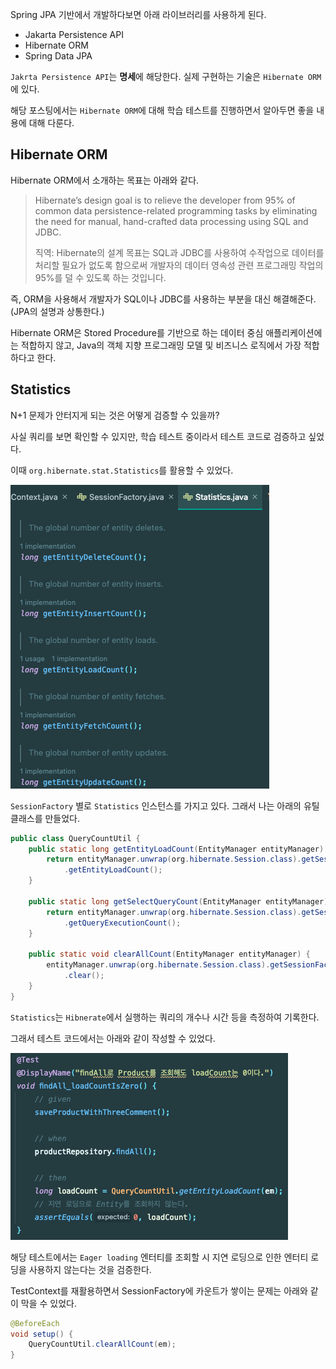 Spring JPA 기반에서 개발하다보면 아래 라이브러리를 사용하게 된다.
- Jakarta Persistence API
- Hibernate ORM
- Spring Data JPA

`Jakrta Persistence API`는 **명세**에 해당한다. 실제 구현하는 기술은 `Hibernate ORM`에 있다.

해당 포스팅에서는 `Hibernate ORM`에 대해 학습 테스트를 진행하면서 알아두면 좋을 내용에 대해 다룬다.

## Hibernate ORM

Hibernate ORM에서 소개하는 목표는 아래와 같다.

> Hibernate’s design goal is to relieve the developer from 95% of common data persistence-related programming tasks by eliminating the need for manual, hand-crafted data processing using SQL and JDBC.
> 
> 직역: Hibernate의 설계 목표는 SQL과 JDBC를 사용하여 수작업으로 데이터를 처리할 필요가 없도록 함으로써 개발자의 데이터 영속성 관련 프로그래밍 작업의 95%를 덜 수 있도록 하는 것입니다.

즉, ORM을 사용해서 개발자가 SQL이나 JDBC를 사용하는 부분을 대신 해결해준다. (JPA의 설명과 상통한다.)

Hibernate ORM은 Stored Procedure를 기반으로 하는 데이터 중심 애플리케이션에는 적합하지 않고, Java의 객체 지향 프로그래밍 모델 및 비즈니스 로직에서 가장 적합하다고 한다.

## Statistics

N+1 문제가 안터지게 되는 것은 어떻게 검증할 수 있을까?

사실 쿼리를 보면 확인할 수 있지만, 학습 테스트 중이라서 테스트 코드로 검증하고 싶었다.

이때 `org.hibernate.stat.Statistics`를 활용할 수 있었다.

![img.png](img.png)

`SessionFactory` 별로 `Statistics` 인스턴스를 가지고 있다. 그래서 나는 아래의 유틸 클래스를 만들었다.

```java
public class QueryCountUtil {
    public static long getEntityLoadCount(EntityManager entityManager) {
        return entityManager.unwrap(org.hibernate.Session.class).getSessionFactory().getStatistics()
            .getEntityLoadCount();
    }
    
    public static long getSelectQueryCount(EntityManager entityManager) {
        return entityManager.unwrap(org.hibernate.Session.class).getSessionFactory().getStatistics()
            .getQueryExecutionCount();
    }

    public static void clearAllCount(EntityManager entityManager) {
        entityManager.unwrap(org.hibernate.Session.class).getSessionFactory().getStatistics()
            .clear();
    }
}
```

`Statistics`는 `Hibnerate`에서 실행하는 쿼리의 개수나 시간 등을 측정하여 기록한다.

그래서 테스트 코드에서는 아래와 같이 작성할 수 있었다.

![img_3.png](img_3.png)

해당 테스트에서는 `Eager loading` 엔터티를 조회할 시 지연 로딩으로 인한 엔터티 로딩을 사용하지 않는다는 것을 검증한다.

TestContext를 재활용하면서 SessionFactory에 카운트가 쌓이는 문제는 아래와 같이 막을 수 있었다.

```java
@BeforeEach
void setup() {
    QueryCountUtil.clearAllCount(em);
}
```


